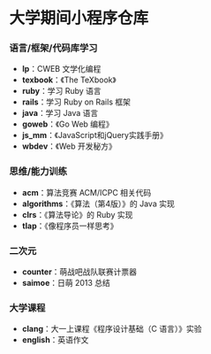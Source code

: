 # 大学期间小程序仓库

### 语言/框架/代码库学习

* **lp**：CWEB 文学化编程
* **texbook**：《The TeXbook》
* **ruby**：学习 Ruby 语言
* **rails**：学习 Ruby on Rails 框架
* **java**：学习 Java 语言
* **goweb**：《Go Web 编程》
* **js_mm**：《JavaScript和jQuery实践手册》
* **wbdev**：《Web 开发秘方》

### 思维/能力训练

* **acm**：算法竞赛 ACM/ICPC 相关代码
* **algorithms**：《算法（第4版）》的 Java 实现
* **clrs**：《算法导论》的 Ruby 实现
* **tlap**：《像程序员一样思考》

### 二次元

* **counter**：萌战吧战队联赛计票器
* **saimoe**：日萌 2013 总结

### 大学课程

* **clang**：大一上课程《程序设计基础（C 语言）》实验
* **english**：英语作文
